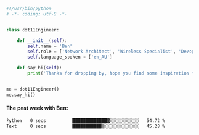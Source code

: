 ```python
#!/usr/bin/python
# -*- coding: utf-8 -*-


class dot11Engineer:

    def __init__(self):
        self.name = 'Ben'
        self.role = ['Network Architect', 'Wireless Specialist', 'Devops Engineer']
        self.language_spoken = ['en_AU']

    def say_hi(self):
        print('Thanks for dropping by, hope you find some inspiration from my work.')


me = dot11Engineer()
me.say_hi()
```

#### The past week with Ben:
<!--START_SECTION:waka-->

```txt
Python   0 secs          █████████████▓░░░░░░░░░░░   54.72 %
Text     0 secs          ███████████▒░░░░░░░░░░░░░   45.28 %
```

<!--END_SECTION:waka-->  



